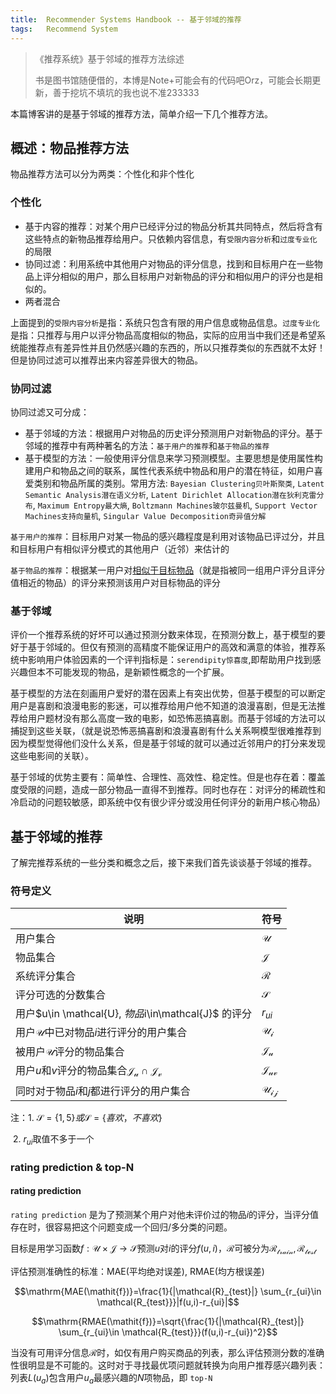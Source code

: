 ```yaml
---
title:	Recommender Systems Handbook -- 基于邻域的推荐
tags:	Recommend System
---
```


<head>
    <script src="https://cdn.mathjax.org/mathjax/latest/MathJax.js?config=TeX-AMS-MML_HTMLorMML" type="text/javascript"></script>
    <script type="text/x-mathjax-config">
        MathJax.Hub.Config({
            tex2jax: {
            skipTags: ['script', 'noscript', 'style', 'textarea', 'pre'],
            inlineMath: [['$','$']]
            }
        });
    </script>
</head>

> 《推荐系统》基于邻域的推荐方法综述 
>
> 书是图书馆随便借的，本博是Note+可能会有的代码吧Orz，可能会长期更新，善于挖坑不填坑的我也说不准233333

本篇博客讲的是基于邻域的推荐方法，简单介绍一下几个推荐方法。
## 概述：物品推荐方法

物品推荐方法可以分为两类：个性化和非个性化

### 个性化

- 基于内容的推荐：对某个用户已经评分过的物品分析其共同特点，然后将含有这些特点的新物品推荐给用户。只依赖内容信息，有`受限内容分析`和`过度专业化`的局限
- 协同过滤：利用系统中其他用户对物品的评分信息，找到和目标用户在一些物品上评分相似的用户，那么目标用户对新物品的评分和相似用户的评分也是相似的。
- 两者混合

上面提到的`受限内容分析`是指：系统只包含有限的用户信息或物品信息。`过度专业化`是指：只推荐与用户以评分物品高度相似的物品，实际的应用当中我们还是希望系统能推荐点有差异性并且仍然感兴趣的东西的，所以只推荐类似的东西就不太好！但是协同过滤可以推荐出来内容差异很大的物品。

### 协同过滤

协同过滤又可分成：

- 基于邻域的方法：根据用户对物品的历史评分预测用户对新物品的评分。基于邻域的推荐中有两种著名的方法：`基于用户的推荐`和`基于物品的推荐`
- 基于模型的方法：一般使用评分信息来学习预测模型。主要思想是使用属性构建用户和物品之间的联系，属性代表系统中物品和用户的潜在特征，如用户喜爱类别和物品所属的类别。常用方法: `Bayesian Clustering贝叶斯聚类`, `Latent Semantic Analysis潜在语义分析`, `Latent Dirichlet Allocation潜在狄利克雷分布`, `Maximum Entropy最大熵`, `Boltzmann Machines玻尔兹曼机`, `Support Vector Machines支持向量机`, `Singular Value Decomposition奇异值分解`

`基于用户的推荐`：目标用户对某一物品的感兴趣程度是利用对该物品已评过分，并且和目标用户有相似评分模式的其他用户（近邻）来估计的

`基于物品的推荐`：根据某一用户对<u>相似于目标物品</u>（就是指被同一组用户评分且评分值相近的物品）的评分来预测该用户对目标物品的评分 

### 基于邻域

评价一个推荐系统的好坏可以通过预测分数来体现，在预测分数上，基于模型的要好于基于邻域的。但仅有预测的高精度不能保证用户的高效和满意的体验，推荐系统中影响用户体验因素的一个评判指标是：`serendipity惊喜度`,即帮助用户找到感兴趣但本不可能发现的物品，是新颖性概念的一个扩展。

基于模型的方法在刻画用户爱好的潜在因素上有突出优势，但基于模型的可以断定用户是喜剧和浪漫电影的影迷，可以推荐给用户他不知道的浪漫喜剧，但是无法推荐给用户题材没有那么高度一致的电影，如恐怖恶搞喜剧。而基于邻域的方法可以捕捉到这些关联，（就是说恐怖恶搞喜剧和浪漫喜剧有什么关系啊模型很难推荐到因为模型觉得他们没什么关系，但是基于邻域的就可以通过近邻用户的打分来发现这些电影间的关联）。

基于邻域的优势主要有：简单性、合理性、高效性、稳定性。但是也存在着：覆盖度受限的问题，造成一部分物品一直得不到推荐。同时也存在：对评分的稀疏性和冷启动的问题较敏感，即系统中仅有很少评分或没用任何评分的新用户核心物品）

## 基于邻域的推荐

了解完推荐系统的一些分类和概念之后，接下来我们首先谈谈基于邻域的推荐。

### 符号定义

| 说明                                                       | 符号               |
| ---------------------------------------------------------- | ------------------ |
| 用户集合                                                   | $\mathcal{U}$      |
| 物品集合                                                   | $\mathcal{J}$      |
| 系统评分集合                                               | $\mathcal{R}$      |
| 评分可选的分数集合                                         | $\mathcal{S}$      |
| 用户$u\in \mathcal{U}, $物品$i\in\mathcal{J}$ 的评分       | $r_{ui}$           |
| 用户$\mathcal{U}$中已对物品$i$进行评分的用户集合           | $\mathcal{U_i}$    |
| 被用户$\mathcal{U}$评分的物品集合                          | $\mathcal{J_u}$    |
| 用户$u$和$v$评分的物品集合$\mathcal{J_u}\cap\mathcal{J_v}$ | $\mathcal{J_{uv}}$ |
| 同时对于物品$i$和$j$都进行评分的用户集合                   | $\mathcal{U_{ij}}$ |

注：1. $\mathcal{S}=\{1, 5\} 或 \mathcal{S}=\{喜欢，不喜欢\}$

​		2. $r_{ui}$取值不多于一个

### rating prediction & top-N

#### rating prediction

`rating prediction` 是为了预测某个用户对他未评价过的物品$i$的评分，当评分值存在时，很容易把这个问题变成一个回归/多分类的问题。

目标是用学习函数$f: \mathcal{U}\times\mathcal{J}\to\mathcal{S}$预测$u$对$i$的评分$f(u,i)$，$\mathcal{R}$可被分为$\mathcal{R_{train}}, \mathcal{R_{test}}$

评估预测准确性的标准：MAE(平均绝对误差), RMAE(均方根误差)

$$\mathrm{MAE(\mathit{f})}=\frac{1}{|\mathcal{R}_{test}|} \sum_{r_{ui}\in \mathcal{R_{test}}}|f(u,i)-r_{ui}|$$

$$\mathrm{RMAE(\mathit{f})}=\sqrt{\frac{1}{|\mathcal{R}_{test}|} \sum_{r_{ui}\in \mathcal{R_{test}}}(f(u,i)-r_{ui})^2}$$

当没有可用评分信息$\mathcal{R}$时，如仅有用户购买商品的列表，那么评估预测分数的准确性很明显是不可能的。这时对于寻找最优项问题就转换为向用户推荐感兴趣列表：列表$L(u_a)$包含用户$u_a$最感兴趣的$N$项物品，即 `top-N`

